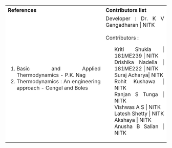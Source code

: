 <table style="text-align:justify;">
  <tr style="background-color: white">
    <th>References</th>
    <th>Contributors list</th>
  </tr>
  <tr style="background-color: white">
    <td>
    <ol>
  <li>Basic and Applied Thermodynamics - P.K. Nag</li>
  <li> Thermodynamics : An engineering approach - Cengel and Boles</li>
    </ol>
   </td>
    <td>Developer : Dr. K V Gangadharan | NITK</br></br>
    Contributors :
    <ul style="list-style-type: none;">
    <li>Kriti Shukla | 181ME239 | NITK</li>
    <li>Drishika Nadella | 181ME222 | NITK</li>
    <li>Suraj Acharya| NITK</li>
    <li>Rohit Kushawa | NITK</li>
    <li>Ranjan S Tunga | NITK</li>
    <li>Vishwas A S | NITK</li>
    <li>Latesh Shetty | NITK</li>
    <li>Akshaya | NITK</li>
    <li>Anusha B Salian | NITK</li>
     </ul></td>
  </tr>
</table>
